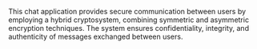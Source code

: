 This chat application provides secure communication between users by employing a hybrid cryptosystem, combining symmetric and asymmetric encryption techniques. The system ensures confidentiality, integrity, and authenticity of messages exchanged between users.
